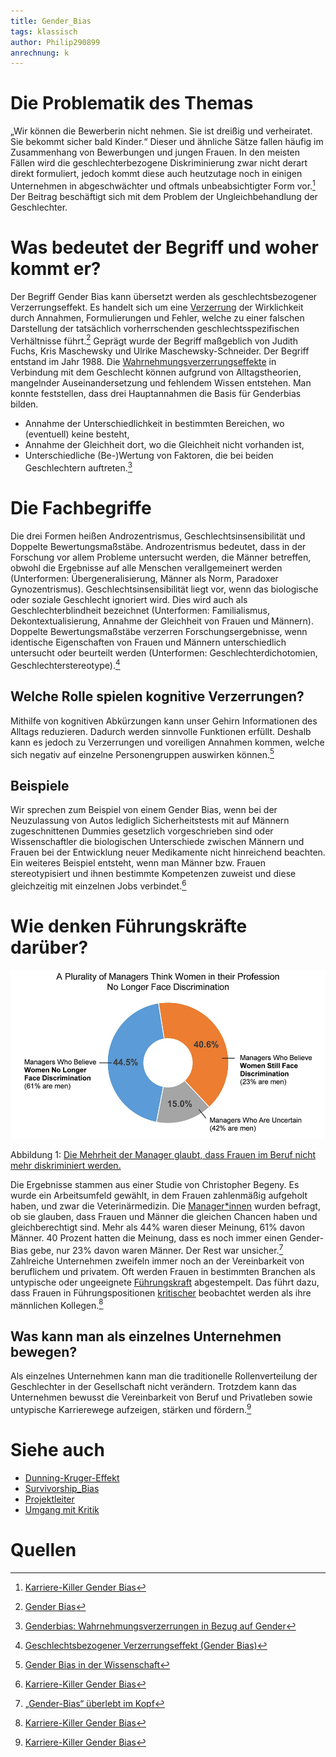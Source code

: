 ```yaml
---
title: Gender_Bias
tags: klassisch
author: Philip290899
anrechnung: k
---
```


# Die Problematik des Themas
„Wir können die Bewerberin nicht nehmen. Sie ist dreißig und verheiratet. Sie bekommt sicher bald Kinder.“ Dieser und ähnliche Sätze fallen häufig im Zusammenhang von Bewerbungen und jungen Frauen. In den meisten Fällen wird die geschlechterbezogene Diskriminierung zwar nicht derart direkt formuliert, jedoch kommt diese auch heutzutage noch in einigen Unternehmen in abgeschwächter und oftmals unbeabsichtigter Form vor.[^1] Der Beitrag beschäftigt sich mit dem Problem der Ungleichbehandlung der Geschlechter. 
# Was bedeutet der Begriff und woher kommt er?
Der Begriff Gender Bias kann übersetzt werden als geschlechtsbezogener Verzerrungseffekt. Es handelt sich um eine [Verzerrung](https://github.com/ManagingProjectsSuccessfully/ManagingProjectsSuccessfully.github.io/blob/main/kb/Dunning_Kruger_Effekt.md) der Wirklichkeit durch Annahmen, Formulierungen und Fehler, welche zu einer falschen Darstellung der tatsächlich vorherrschenden geschlechtsspezifischen Verhältnisse führt.[^2] Geprägt wurde der Begriff maßgeblich von Judith Fuchs, Kris Maschewsky und Ulrike Maschewsky-Schneider. Der Begriff entstand im Jahr 1988. Die [Wahrnehmungsverzerrungseffekte](https://github.com/ManagingProjectsSuccessfully/ManagingProjectsSuccessfully.github.io/blob/main/kb/Survivorship_Bias.md) in Verbindung mit dem Geschlecht können aufgrund von Alltagstheorien, mangelnder Auseinandersetzung und fehlendem Wissen entstehen. Man konnte feststellen, dass drei Hauptannahmen die Basis für Genderbias bilden.
*	Annahme der Unterschiedlichkeit in bestimmten Bereichen, wo (eventuell) keine besteht,
*	Annahme der Gleichheit dort, wo die Gleichheit nicht vorhanden ist,
*	Unterschiedliche (Be-)Wertung von Faktoren, die bei beiden Geschlechtern auftreten.[^3] 
# Die Fachbegriffe
Die drei Formen heißen Androzentrismus, Geschlechtsinsensibilität und Doppelte Bewertungsmaßstäbe. Androzentrismus bedeutet, dass in der Forschung vor allem Probleme untersucht werden, die Männer betreffen, obwohl die Ergebnisse auf alle Menschen verallgemeinert werden (Unterformen: Übergeneralisierung, Männer als Norm, Paradoxer Gynozentrismus). Geschlechtsinsensibilität liegt vor, wenn das biologische oder soziale Geschlecht ignoriert wird. Dies wird auch als Geschlechterblindheit bezeichnet (Unterformen: Familialismus, Dekontextualisierung, Annahme der Gleichheit von Frauen und Männern). Doppelte Bewertungsmaßstäbe verzerren Forschungsergebnisse, wenn identische Eigenschaften von Frauen und Männern unterschiedlich untersucht oder beurteilt werden (Unterformen: Geschlechterdichotomien, Geschlechterstereotype).[^4] 
## Welche Rolle spielen kognitive Verzerrungen?
Mithilfe von kognitiven Abkürzungen kann unser Gehirn Informationen des Alltags reduzieren. Dadurch werden sinnvolle Funktionen erfüllt. Deshalb kann es jedoch zu Verzerrungen und voreiligen Annahmen kommen, welche sich negativ auf einzelne Personengruppen auswirken können.[^5]  
## Beispiele
Wir sprechen zum Beispiel von einem Gender Bias, wenn bei der Neuzulassung von Autos lediglich Sicherheitstests mit auf Männern zugeschnittenen Dummies gesetzlich vorgeschrieben sind oder Wissenschaftler die biologischen Unterschiede zwischen Männern und Frauen bei der Entwicklung neuer Medikamente nicht hinreichend beachten. Ein weiteres Beispiel entsteht, wenn man Männer bzw. Frauen stereotypisiert und ihnen bestimmte Kompetenzen zuweist und diese gleichzeitig mit einzelnen Jobs verbindet.[^6] 
# Wie denken Führungskräfte darüber? 

![Die Mehrheit der Manager glaubt, dass Frauen im Beruf nicht mehr diskriminiert werden.](Gender_Bias/image.png) 

Abbildung 1: [Die Mehrheit der Manager glaubt, dass Frauen im Beruf nicht mehr diskriminiert werden.](https://science.orf.at/stories/3201035/)
 
Die Ergebnisse stammen aus einer Studie von Christopher Begeny. Es wurde ein Arbeitsumfeld gewählt, in dem Frauen zahlenmäßig aufgeholt haben, und zwar die Veterinärmedizin. Die [Manager*innen](https://github.com/ManagingProjectsSuccessfully/ManagingProjectsSuccessfully.github.io/blob/main/kb/Projektleiter.md) wurden befragt, ob sie glauben, dass Frauen und Männer die gleichen Chancen haben und gleichberechtigt sind. Mehr als 44% waren dieser Meinung, 61% davon Männer. 40 Prozent hatten die Meinung, dass es noch immer einen Gender-Bias gebe, nur 23% davon waren Männer. Der Rest war unsicher.[^7] Zahlreiche Unternehmen zweifeln immer noch an der Vereinbarkeit von beruflichem und privatem. Oft werden Frauen in bestimmten Branchen als untypische oder ungeeignete [Führungskraft](https://github.com/ManagingProjectsSuccessfully/ManagingProjectsSuccessfully.github.io/blob/main/kb/Projektleiter.md) abgestempelt. Das führt dazu, dass Frauen in Führungspositionen [kritischer](https://github.com/ManagingProjectsSuccessfully/ManagingProjectsSuccessfully.github.io/blob/main/kb/Umgang_mit_Kritik.md) beobachtet werden als ihre männlichen Kollegen.[^8] 
## Was kann man als einzelnes Unternehmen bewegen?
Als einzelnes Unternehmen kann man die traditionelle Rollenverteilung der Geschlechter in der Gesellschaft nicht verändern. Trotzdem kann das Unternehmen bewusst die Vereinbarkeit von Beruf und Privatleben sowie untypische Karrierewege aufzeigen, stärken und fördern.[^9]  

# Siehe auch 
* [Dunning-Kruger-Effekt](https://github.com/ManagingProjectsSuccessfully/ManagingProjectsSuccessfully.github.io/blob/main/kb/Dunning_Kruger_Effekt.md)
* [Survivorship_Bias](https://github.com/ManagingProjectsSuccessfully/ManagingProjectsSuccessfully.github.io/blob/main/kb/Survivorship_Bias.md)
* [Projektleiter](https://github.com/ManagingProjectsSuccessfully/ManagingProjectsSuccessfully.github.io/blob/main/kb/Projektleiter.md)
* [Umgang mit Kritik](https://github.com/ManagingProjectsSuccessfully/ManagingProjectsSuccessfully.github.io/blob/main/kb/Umgang_mit_Kritik.md)
# Quellen
[^1]: [Karriere-Killer Gender Bias](https://blog.iao.fraunhofer.de/karriere-killer-gender-bias/)
[^2]: [Gender Bias](https://de.wikipedia.org/wiki/Gender_Bias)
[^3]: [Genderbias: Wahrnehmungsverzerrungen in Bezug auf Gender](https://erwachsenenbildung.at/themen/gender_mainstreaming/grundlagen/genderbias.php)
[^4]: [Geschlechtsbezogener Verzerrungseffekt (Gender Bias)](http://www.genderkompetenz.info/w/files/gkompzpdf/gender_bias.pdf)
[^5]: [Gender Bias in der Wissenschaft](https://www.gesis.org/cews/themen/gender-bias)
[^6]: [Karriere-Killer Gender Bias](https://blog.iao.fraunhofer.de/karriere-killer-gender-bias/)
[^7]: [„Gender-Bias“ überlebt im Kopf](https://science.orf.at/stories/3201035/)
[^8]: [Karriere-Killer Gender Bias](https://blog.iao.fraunhofer.de/karriere-killer-gender-bias/)
[^9]: [Karriere-Killer Gender Bias](https://blog.iao.fraunhofer.de/karriere-killer-gender-bias/)



